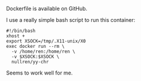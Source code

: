 Dockerfile is available on GitHub.

I use a really simple bash script to run this container:

    #!/bin/bash
    xhost +
    export XSOCK=/tmp/.X11-unix/X0
    exec docker run --rm \
      -v /home/ren:/home/ren \
      -v $XSOCK:$XSOCK \
      nullren/yy-chr

Seems to work well for me.
